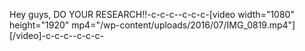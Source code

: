 Hey guys, DO YOUR RESEARCH!!-c-c-c--c-c-c-[video width="1080" height="1920" mp4="/wp-content/uploads/2016/07/IMG_0819.mp4"][/video]-c-c-c--c-c-c-
